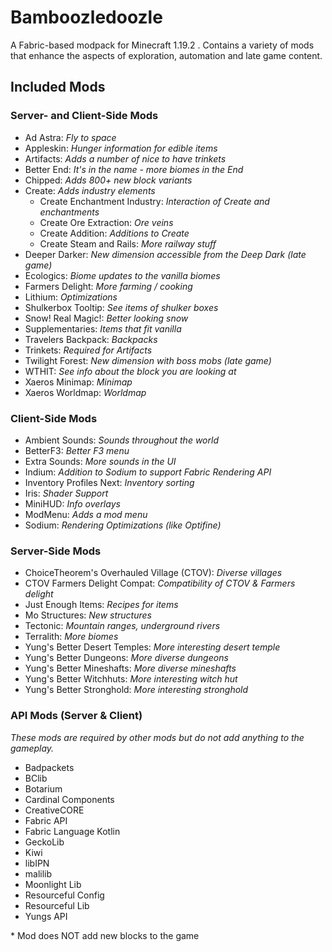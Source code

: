 # Bamboozledoozle

A Fabric-based modpack for Minecraft 1.19.2 .
Contains a variety of mods that enhance the aspects of exploration, automation and late game content.

## Included Mods

### Server- and Client-Side Mods

- Ad Astra: _Fly to space_
- Appleskin: _Hunger information for edible items_
- Artifacts: _Adds a number of nice to have trinkets_
- Better End: _It's in the name - more biomes in the End_
- Chipped: _Adds 800+ new block variants_
- Create: _Adds industry elements_
    - Create Enchantment Industry: _Interaction of Create and enchantments_
    - Create Ore Extraction: _Ore veins_
    - Create Addition: _Additions to Create_
    - Create Steam and Rails: _More railway stuff_
- Deeper Darker: _New dimension accessible from the Deep Dark (late game)_
- Ecologics: _Biome updates to the vanilla biomes_
- Farmers Delight: _More farming / cooking_
- Lithium: _Optimizations_
- Shulkerbox Tooltip: _See items of shulker boxes_
- Snow! Real Magic!: _Better looking snow_
- Supplementaries: _Items that fit vanilla_
- Travelers Backpack: _Backpacks_
- Trinkets: _Required for Artifacts_
- Twilight Forest: _New dimension with boss mobs (late game)_
- WTHIT: _See info about the block you are looking at_
- Xaeros Minimap: _Minimap_
- Xaeros Worldmap: _Worldmap_


### Client-Side Mods

- Ambient Sounds: _Sounds throughout the world_
- BetterF3: _Better F3 menu_
- Extra Sounds: _More sounds in the UI_
- Indium: _Addition to Sodium to support Fabric Rendering API_
- Inventory Profiles Next: _Inventory sorting_
- Iris: _Shader Support_
- MiniHUD: _Info overlays_
- ModMenu: _Adds a mod menu_
- Sodium: _Rendering Optimizations (like Optifine)_


### Server-Side Mods

- ChoiceTheorem's Overhauled Village (CTOV): _Diverse villages_
- CTOV Farmers Delight Compat: _Compatibility of CTOV & Farmers delight_
- Just Enough Items: _Recipes for items_
- Mo Structures: _New structures_
- Tectonic: _Mountain ranges, underground rivers_
- Terralith: _More biomes_
- Yung's Better Desert Temples: _More interesting desert temple_
- Yung's Better Dungeons: _More diverse dungeons_
- Yung's Better Mineshafts: _More diverse mineshafts_
- Yung's Better Witchhuts: _More interesting witch hut_
- Yung's Better Stronghold: _More interesting stronghold_


### API Mods (Server & Client)

_These mods are required by other mods but do not add anything to the gameplay._

- Badpackets
- BClib
- Botarium
- Cardinal Components
- CreativeCORE
- Fabric API
- Fabric Language Kotlin
- GeckoLib
- Kiwi
- libIPN
- malilib
- Moonlight Lib
- Resourceful Config
- Resourceful Lib
- Yungs API



\* Mod does NOT add new blocks to the game
